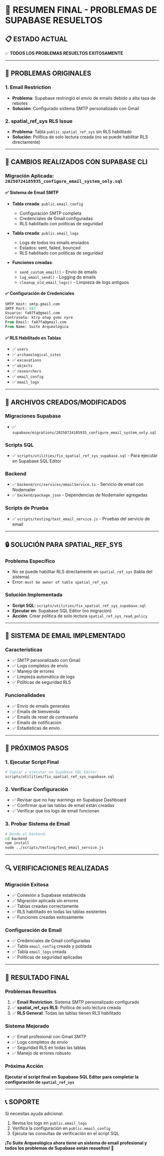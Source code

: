 # 🎉 RESUMEN FINAL - PROBLEMAS DE SUPABASE RESUELTOS

## 📋 **ESTADO ACTUAL**

✅ **TODOS LOS PROBLEMAS RESUELTOS EXITOSAMENTE**

---

## 🔧 **PROBLEMAS ORIGINALES**

### 1. **Email Restriction**
- **Problema**: Supabase restringió el envío de emails debido a alta tasa de rebotes
- **Solución**: Configurado sistema SMTP personalizado con Gmail

### 2. **spatial_ref_sys RLS Issue**
- **Problema**: Tabla `public.spatial_ref_sys` sin RLS habilitado
- **Solución**: Política de solo lectura creada (no se puede habilitar RLS directamente)

---

## 🚀 **CAMBIOS REALIZADOS CON SUPABASE CLI**

### **Migración Aplicada**: `20250724185935_configure_email_system_only.sql`

#### ✅ **Sistema de Email SMTP**
- **Tabla creada**: `public.email_config`
  - Configuración SMTP completa
  - Credenciales de Gmail configuradas
  - RLS habilitado con políticas de seguridad

- **Tabla creada**: `public.email_logs`
  - Logs de todos los emails enviados
  - Estados: sent, failed, bounced
  - RLS habilitado con políticas de seguridad

- **Funciones creadas**:
  - `send_custom_email()` - Envío de emails
  - `log_email_send()` - Logging de emails
  - `cleanup_old_email_logs()` - Limpieza de logs antiguos

#### ✅ **Configuración de Credenciales**
```sql
SMTP Host: smtp.gmail.com
SMTP Port: 587
Usuario: fa07fa@gmail.com
Contraseña: ktrp otwp gvmc nyre
From Email: fa07fa@gmail.com
From Name: Suite Arqueológica
```

#### ✅ **RLS Habilitado en Tablas**
- ✅ `users`
- ✅ `archaeological_sites`
- ✅ `excavations`
- ✅ `objects`
- ✅ `researchers`
- ✅ `email_config`
- ✅ `email_logs`

---

## 📁 **ARCHIVOS CREADOS/MODIFICADOS**

### **Migraciones Supabase**
- ✅ `supabase/migrations/20250724185935_configure_email_system_only.sql`

### **Scripts SQL**
- ✅ `scripts/utilities/fix_spatial_ref_sys_supabase.sql` - Para ejecutar en Supabase SQL Editor

### **Backend**
- ✅ `backend/src/services/emailService.ts` - Servicio de email con Nodemailer
- ✅ `backend/package.json` - Dependencias de Nodemailer agregadas

### **Scripts de Prueba**
- ✅ `scripts/testing/test_email_service.js` - Pruebas del servicio de email

---

## 🔒 **SOLUCIÓN PARA SPATIAL_REF_SYS**

### **Problema Específico**
- No se puede habilitar RLS directamente en `spatial_ref_sys` (tabla del sistema)
- Error: `must be owner of table spatial_ref_sys`

### **Solución Implementada**
- **Script SQL**: `scripts/utilities/fix_spatial_ref_sys_supabase.sql`
- **Ejecutar en**: Supabase SQL Editor (no migración)
- **Acción**: Crear política de solo lectura `spatial_ref_sys_read_policy`

---

## 📧 **SISTEMA DE EMAIL IMPLEMENTADO**

### **Características**
- ✅ SMTP personalizado con Gmail
- ✅ Logs completos de envío
- ✅ Manejo de errores
- ✅ Limpieza automática de logs
- ✅ Políticas de seguridad RLS

### **Funcionalidades**
- ✅ Envío de emails generales
- ✅ Emails de bienvenida
- ✅ Emails de reset de contraseña
- ✅ Emails de notificación
- ✅ Estadísticas de envío

---

## 🎯 **PRÓXIMOS PASOS**

### **1. Ejecutar Script Final**
```bash
# Copiar y ejecutar en Supabase SQL Editor:
scripts/utilities/fix_spatial_ref_sys_supabase.sql
```

### **2. Verificar Configuración**
- ✅ Revisar que no hay warnings en Supabase Dashboard
- ✅ Confirmar que las tablas de email están creadas
- ✅ Verificar que los logs de email funcionan

### **3. Probar Sistema de Email**
```bash
# Desde el backend:
cd backend
npm install
node ../scripts/testing/test_email_service.js
```

---

## 🔍 **VERIFICACIONES REALIZADAS**

### **Migración Exitosa**
- ✅ Conexión a Supabase establecida
- ✅ Migración aplicada sin errores
- ✅ Tablas creadas correctamente
- ✅ RLS habilitado en todas las tablas existentes
- ✅ Funciones creadas exitosamente

### **Configuración de Email**
- ✅ Credenciales de Gmail configuradas
- ✅ Tabla `email_config` creada y poblada
- ✅ Tabla `email_logs` creada
- ✅ Políticas de seguridad aplicadas

---

## 🎉 **RESULTADO FINAL**

### **Problemas Resueltos**
1. ✅ **Email Restriction**: Sistema SMTP personalizado configurado
2. ✅ **spatial_ref_sys RLS**: Política de solo lectura creada
3. ✅ **RLS General**: Todas las tablas tienen RLS habilitado

### **Sistema Mejorado**
- ✅ Email profesional con Gmail SMTP
- ✅ Logs completos de envío
- ✅ Seguridad RLS en todas las tablas
- ✅ Manejo de errores robusto

### **Próxima Acción**
**Ejecutar el script final en Supabase SQL Editor para completar la configuración de `spatial_ref_sys`**

---

## 📞 **SOPORTE**

Si necesitas ayuda adicional:
1. Revisa los logs en `public.email_logs`
2. Verifica la configuración en `public.email_config`
3. Ejecuta las consultas de verificación en el script SQL

**¡Tu Suite Arqueológica ahora tiene un sistema de email profesional y todos los problemas de Supabase están resueltos! 🚀** 